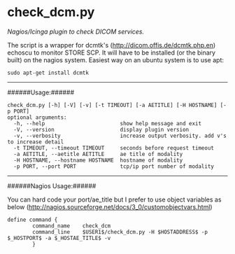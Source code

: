 check_dcm.py
============
_Nagios/Icinga plugin to check DICOM services._

The script is a wrapper for dcmtk's (http://dicom.offis.de/dcmtk.php.en) echoscu
to monitor STORE SCP.  It will have to be installed (or the binary built) on the
nagios system. Easiest way on an ubuntu system is to use apt:

```sudo apt-get install dcmtk```
***   

######Usage:######
```
check_dcm.py [-h] [-V] [-v] [-t TIMEOUT] [-a AETITLE] [-H HOSTNAME] [-p PORT]  
optional arguments:
  -h, --help                        show help message and exit
  -V, --version                     display plugin version
  -v, --verbosity                   increase output verbosity. add v's to increase detail
  -t TIMEOUT, --timeout TIMEOUT     seconds before request timeout
  -a AETITLE, --aetitle AETITLE     ae title of modality
  -H HOSTNAME, --hostname HOSTNAME  hostname of modality
  -p PORT, --port PORT              tcp/ip port number of modality  
```  
---   

######Nagios Usage:######

You can hard code your port/ae_title but I prefer to use object variables as below
(http://nagios.sourceforge.net/docs/3_0/customobjectvars.html)

```
define command {
        command_name    check_dcm
        command_line    $USER1$/check_dcm.py -H $HOSTADDRESS$ -p $_HOSTPORT$ -a $_HOSTAE_TITLE$ -v
        }  
```